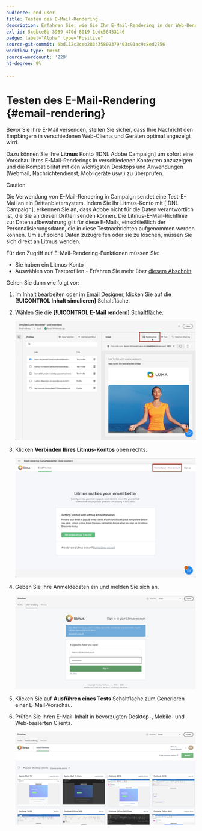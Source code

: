 ```yaml
---
audience: end-user
title: Testen des E-Mail-Rendering
description: Erfahren Sie, wie Sie Ihr E-Mail-Rendering in der Web-Benutzeroberfläche von Campaign testen können.
exl-id: 5cdbce8b-3969-470d-8019-1edc58433146
badge: label="Alpha" type="Positive"
source-git-commit: 6bd112c3ceb283435809379403c91ac9c8ed2756
workflow-type: tm+mt
source-wordcount: '229'
ht-degree: 9%

---
```



# Testen des E-Mail-Rendering {#email-rendering}

Bevor Sie Ihre E-Mail versenden, stellen Sie sicher, dass Ihre Nachricht den Empfängern in verschiedenen Web-Clients und Geräten optimal angezeigt wird.

Dazu können Sie Ihre **Litmus** Konto [!DNL Adobe Campaign] um sofort eine Vorschau Ihres E-Mail-Renderings in verschiedenen Kontexten anzuzeigen und die Kompatibilität mit den wichtigsten Desktops und Anwendungen (Webmail, Nachrichtendienst, Mobilgeräte usw.) zu überprüfen.

>[!CAUTION]
>
>Die Verwendung von E-Mail-Rendering in Campaign sendet eine Test-E-Mail an ein Drittanbietersystem. Indem Sie Ihr Litmus-Konto mit [!DNL Campaign], erkennen Sie an, dass Adobe nicht für die Daten verantwortlich ist, die Sie an diesen Dritten senden können. Die Litmus-E-Mail-Richtlinie zur Datenaufbewahrung gilt für diese E-Mails, einschließlich der Personalisierungsdaten, die in diese Testnachrichten aufgenommen werden können. Um auf solche Daten zuzugreifen oder sie zu löschen, müssen Sie sich direkt an Litmus wenden.

Für den Zugriff auf E-Mail-Rendering-Funktionen müssen Sie:

* Sie haben ein Litmus-Konto
* Auswählen von Testprofilen - Erfahren Sie mehr über [diesem Abschnitt](preview-content.md)

Gehen Sie dann wie folgt vor:

1. Im [Inhalt bearbeiten](../content/edit-content.md) oder im [Email Designer](../content/get-started-email-designer.md), klicken Sie auf die **[!UICONTROL Inhalt simulieren]** Schaltfläche.

1. Wählen Sie die **[!UICONTROL E-Mail rendern]** Schaltfläche.

   ![](assets/simulate-rendering-button.png)

1. Klicken **Verbinden Ihres Litmus-Kontos** oben rechts.

   ![](assets/simulate-rendering-litmus.png)

1. Geben Sie Ihre Anmeldedaten ein und melden Sie sich an.

   ![](assets/simulate-rendering-credentials.png)

1. Klicken Sie auf **Ausführen eines Tests** Schaltfläche zum Generieren einer E-Mail-Vorschau.

1. Prüfen Sie Ihren E-Mail-Inhalt in bevorzugten Desktop-, Mobile- und Web-basierten Clients.

   ![](assets/simulate-rendering-previews.png)

<!--
TO CHECK IF user is directed to Litmus or if the email rendering is shown directly in the Campaign UI.

CONTENT ABOVE COPIED FROM AJO

If not redirecting to Litmus:

To test the email rendering, follow these steps:

1. Access the email content creation screen, then click **[!UICONTROL Simulate content]**.

1. Click the **[!UICONTROL Render email]** button.

    The left pane provides various desktop, mobile and web-based email clients. Select the desired email client to display a preview of your email in the right pane. 

    ![](assets/render-context.png)

    >[!NOTE]
    >
    >The email clients list provides a sample of the major mail clients. Additional email clients are available from the filter button next to the top search bar.

 -->
